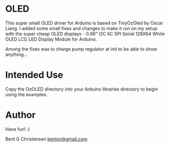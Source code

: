 # OLED

This super small OLED driver for Arduino is based on TinyOzOled by Oscar Liang. I added some small fixes and changes to make it run on my setup with the super cheap OLED displays - 0.96" I2C IIC SPI Serial 128X64 White OLED LCD LED Display Module for Arduino.

Among the fixes was to charge pump regulator at init to be able to show anything...

# Intended Use

Copy the OzOLED directory into your Arduino libraries directory to begin using the examples.

# Author

Have fun! :)

Bent G Christensen <bentor@gmail.com>
  
